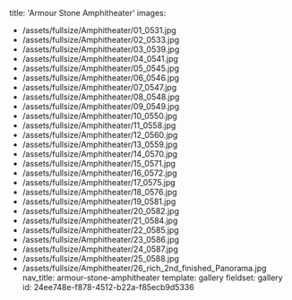 title: 'Armour Stone Amphitheater'
images:
  - /assets/fullsize/Amphitheater/01_0531.jpg
  - /assets/fullsize/Amphitheater/02_0533.jpg
  - /assets/fullsize/Amphitheater/03_0539.jpg
  - /assets/fullsize/Amphitheater/04_0541.jpg
  - /assets/fullsize/Amphitheater/05_0545.jpg
  - /assets/fullsize/Amphitheater/06_0546.jpg
  - /assets/fullsize/Amphitheater/07_0547.jpg
  - /assets/fullsize/Amphitheater/08_0548.jpg
  - /assets/fullsize/Amphitheater/09_0549.jpg
  - /assets/fullsize/Amphitheater/10_0550.jpg
  - /assets/fullsize/Amphitheater/11_0558.jpg
  - /assets/fullsize/Amphitheater/12_0560.jpg
  - /assets/fullsize/Amphitheater/13_0559.jpg
  - /assets/fullsize/Amphitheater/14_0570.jpg
  - /assets/fullsize/Amphitheater/15_0571.jpg
  - /assets/fullsize/Amphitheater/16_0572.jpg
  - /assets/fullsize/Amphitheater/17_0575.jpg
  - /assets/fullsize/Amphitheater/18_0576.jpg
  - /assets/fullsize/Amphitheater/19_0581.jpg
  - /assets/fullsize/Amphitheater/20_0582.jpg
  - /assets/fullsize/Amphitheater/21_0584.jpg
  - /assets/fullsize/Amphitheater/22_0585.jpg
  - /assets/fullsize/Amphitheater/23_0586.jpg
  - /assets/fullsize/Amphitheater/24_0587.jpg
  - /assets/fullsize/Amphitheater/25_0588.jpg
  - /assets/fullsize/Amphitheater/26_rich_2nd_finished_Panorama.jpg
nav_title: armour-stone-amphitheater
template: gallery
fieldset: gallery
id: 24ee748e-f878-4512-b22a-f85ecb9d5336
